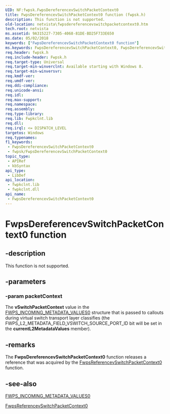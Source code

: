 ```yaml
---
UID: NF:fwpsk.FwpsDereferencevSwitchPacketContext0
title: FwpsDereferencevSwitchPacketContext0 function (fwpsk.h)
description: This function is not supported.
old-location: netvista\fwpsdereferencevswitchpacketcontext0.htm
tech.root: netvista
ms.assetid: 9A315227-7305-4068-81DE-BD25F733E650
ms.date: 05/02/2018
keywords: ["FwpsDereferencevSwitchPacketContext0 function"]
ms.keywords: FwpsDereferencevSwitchPacketContext0, FwpsDereferencevSwitchPacketContext0 function [Network Drivers Starting with Windows Vista], fwpsk/FwpsDereferencevSwitchPacketContext0, netvista.fwpsdereferencevswitchpacketcontext0
req.header: fwpsk.h
req.include-header: Fwpsk.h
req.target-type: Universal
req.target-min-winverclnt: Available starting with Windows 8.
req.target-min-winversvr: 
req.kmdf-ver: 
req.umdf-ver: 
req.ddi-compliance: 
req.unicode-ansi: 
req.idl: 
req.max-support: 
req.namespace: 
req.assembly: 
req.type-library: 
req.lib: Fwpkclnt.lib
req.dll: 
req.irql: <= DISPATCH_LEVEL
targetos: Windows
req.typenames: 
f1_keywords:
 - FwpsDereferencevSwitchPacketContext0
 - fwpsk/FwpsDereferencevSwitchPacketContext0
topic_type:
 - APIRef
 - kbSyntax
api_type:
 - LibDef
api_location:
 - fwpkclnt.lib
 - fwpkclnt.dll
api_name:
 - FwpsDereferencevSwitchPacketContext0
---
```


# FwpsDereferencevSwitchPacketContext0 function


## -description

This function is not supported.

## -parameters

### -param packetContext

The <b>vSwitchPacketContext</b> value in the <a href="https://docs.microsoft.com/windows-hardware/drivers/ddi/fwpsk/ns-fwpsk-fwps_incoming_metadata_values0_">FWPS_INCOMING_METADATA_VALUES0</a> structure that is passed to callouts during virtual switch transport layer classifies (the FWPS_L2_METADATA_FIELD_VSWITCH_SOURCE_PORT_ID bit will be set in the <b>currentL2MetadataValues</b> member).

## -remarks

The <b>FwpsDereferencevSwitchPacketContext0</b> function releases a reference  that was acquired by the <a href="https://docs.microsoft.com/windows-hardware/drivers/ddi/fwpsk/nf-fwpsk-fwpsreferencevswitchpacketcontext0">FwpsReferencevSwitchPacketContext0</a> function.

## -see-also

<a href="https://docs.microsoft.com/windows-hardware/drivers/ddi/fwpsk/ns-fwpsk-fwps_incoming_metadata_values0_">FWPS_INCOMING_METADATA_VALUES0</a>



<a href="https://docs.microsoft.com/windows-hardware/drivers/ddi/fwpsk/nf-fwpsk-fwpsreferencevswitchpacketcontext0">FwpsReferencevSwitchPacketContext0</a>

